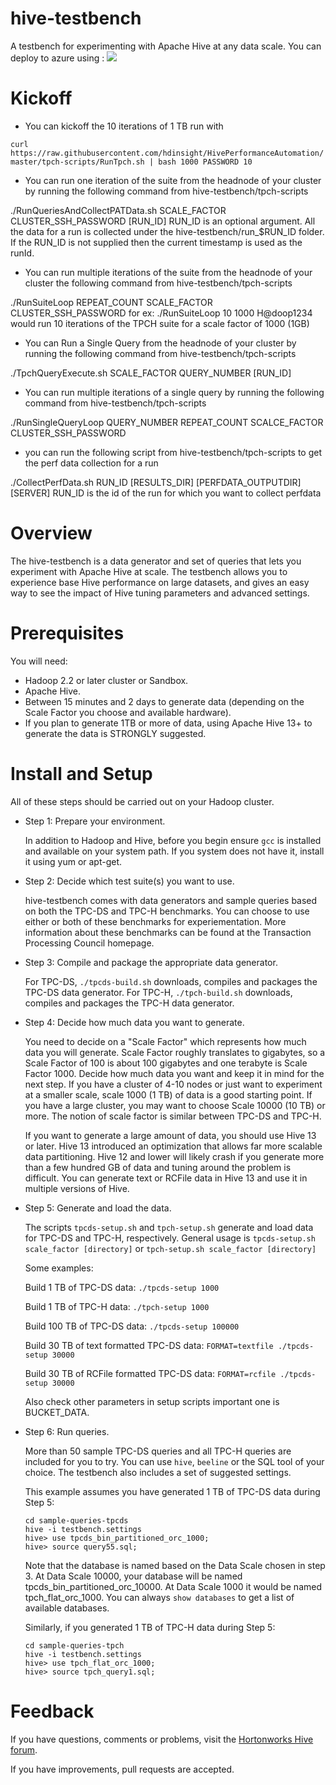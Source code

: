 hive-testbench
==============

A testbench for experimenting with Apache Hive at any data scale. You can deploy to azure using :
<a href="https://portal.azure.com/#create/Microsoft.Template/uri/https%3A%2F%2Fraw.githubusercontent.com%2Fhdinsight%2FHivePerformanceAutomation%2Fmaster%2Fazure%2Fazuredeploy.json" target="_blank">
    <img src="http://azuredeploy.net/deploybutton.png"/>
</a>

Kickoff
=======
* You can kickoff the 10 iterations of 1 TB run with

``curl https://raw.githubusercontent.com/hdinsight/HivePerformanceAutomation/master/tpch-scripts/RunTpch.sh | bash 1000 PASSWORD 10 ``

* You can run one iteration of the suite from the headnode of your cluster by running the following command from hive-testbench/tpch-scripts

./RunQueriesAndCollectPATData.sh SCALE_FACTOR CLUSTER_SSH_PASSWORD [RUN_ID]
RUN_ID is an optional argument. All the data for a run is collected under the hive-testbench/run_$RUN_ID folder. If the RUN_ID is not supplied then the current timestamp is used as the runId.

* You can run multiple iterations of the suite from the headnode of your cluster the following command from hive-testbench/tpch-scripts

./RunSuiteLoop REPEAT_COUNT SCALE_FACTOR CLUSTER_SSH_PASSWORD
for ex: ./RunSuiteLoop 10 1000 H@doop1234
would run 10 iterations of the TPCH suite for a scale factor of 1000 (1GB)

* You can Run a Single Query from the headnode of your cluster by running the following command from hive-testbench/tpch-scripts

./TpchQueryExecute.sh SCALE_FACTOR QUERY_NUMBER [RUN_ID]

* You can run multiple iterations of a single query by running the following command from hive-testbench/tpch-scripts

./RunSingleQueryLoop QUERY_NUMBER REPEAT_COUNT SCALCE_FACTOR CLUSTER_SSH_PASSWORD

* you can run the following script from hive-testbench/tpch-scripts to get the perf data collection for a run 

 ./CollectPerfData.sh RUN_ID [RESULTS_DIR] [PERFDATA_OUTPUTDIR] [SERVER]
RUN_ID is the id of the run for which you want to collect perfdata

Overview
========

The hive-testbench is a data generator and set of queries that lets you experiment with Apache Hive at scale. The testbench allows you to experience base Hive performance on large datasets, and gives an easy way to see the impact of Hive tuning parameters and advanced settings.

Prerequisites
=============

You will need:
* Hadoop 2.2 or later cluster or Sandbox.
* Apache Hive.
* Between 15 minutes and 2 days to generate data (depending on the Scale Factor you choose and available hardware).
* If you plan to generate 1TB or more of data, using Apache Hive 13+ to generate the data is STRONGLY suggested.

Install and Setup
=================

All of these steps should be carried out on your Hadoop cluster.

- Step 1: Prepare your environment.

  In addition to Hadoop and Hive, before you begin ensure ```gcc``` is installed and available on your system path. If you system does not have it, install it using yum or apt-get.

- Step 2: Decide which test suite(s) you want to use.

  hive-testbench comes with data generators and sample queries based on both the TPC-DS and TPC-H benchmarks. You can choose to use either or both of these benchmarks for experiementation. More information about these benchmarks can be found at the Transaction Processing Council homepage.

- Step 3: Compile and package the appropriate data generator.

  For TPC-DS, ```./tpcds-build.sh``` downloads, compiles and packages the TPC-DS data generator.
  For TPC-H, ```./tpch-build.sh``` downloads, compiles and packages the TPC-H data generator.

- Step 4: Decide how much data you want to generate.

  You need to decide on a "Scale Factor" which represents how much data you will generate. Scale Factor roughly translates to gigabytes, so a Scale Factor of 100 is about 100 gigabytes and one terabyte is Scale Factor 1000. Decide how much data you want and keep it in mind for the next step. If you have a cluster of 4-10 nodes or just want to experiment at a smaller scale, scale 1000 (1 TB) of data is a good starting point. If you have a large cluster, you may want to choose Scale 10000 (10 TB) or more. The notion of scale factor is similar between TPC-DS and TPC-H.

  If you want to generate a large amount of data, you should use Hive 13 or later. Hive 13 introduced an optimization that allows far more scalable data partitioning. Hive 12 and lower will likely crash if you generate more than a few hundred GB of data and tuning around the problem is difficult. You can generate text or RCFile data in Hive 13 and use it in multiple versions of Hive.

- Step 5: Generate and load the data.

  The scripts ```tpcds-setup.sh``` and ```tpch-setup.sh``` generate and load data for TPC-DS and TPC-H, respectively. General usage is ```tpcds-setup.sh scale_factor [directory]``` or ```tpch-setup.sh scale_factor [directory]```

  Some examples:

  Build 1 TB of TPC-DS data: ```./tpcds-setup 1000```

  Build 1 TB of TPC-H data: ```./tpch-setup 1000```

  Build 100 TB of TPC-DS data: ```./tpcds-setup 100000```

  Build 30 TB of text formatted TPC-DS data: ```FORMAT=textfile ./tpcds-setup 30000```

  Build 30 TB of RCFile formatted TPC-DS data: ```FORMAT=rcfile ./tpcds-setup 30000```
  
  Also check other parameters in setup scripts important one is BUCKET_DATA.

- Step 6: Run queries.

  More than 50 sample TPC-DS queries and all TPC-H queries are included for you to try. You can use ```hive```, ```beeline``` or the SQL tool of your choice. The testbench also includes a set of suggested settings.

  This example assumes you have generated 1 TB of TPC-DS data during Step 5:

  	```
  	cd sample-queries-tpcds
  	hive -i testbench.settings
  	hive> use tpcds_bin_partitioned_orc_1000;
  	hive> source query55.sql;
  	```

  Note that the database is named based on the Data Scale chosen in step 3. At Data Scale 10000, your database will be named tpcds_bin_partitioned_orc_10000. At Data Scale 1000 it would be named tpch_flat_orc_1000. You can always ```show databases``` to get a list of available databases.

  Similarly, if you generated 1 TB of TPC-H data during Step 5:

  	```
  	cd sample-queries-tpch
  	hive -i testbench.settings
  	hive> use tpch_flat_orc_1000;
  	hive> source tpch_query1.sql;
  	```

Feedback
========

If you have questions, comments or problems, visit the [Hortonworks Hive forum](http://hortonworks.com/community/forums/forum/hive/).

If you have improvements, pull requests are accepted.
